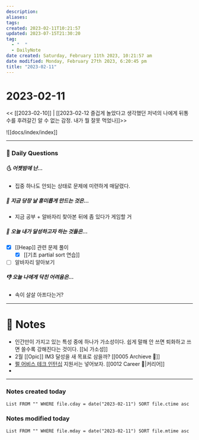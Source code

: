 ```yaml
---
description:
aliases: 
tags: 
created: 2023-02-11T10:21:57
updated: 2023-07-15T21:30:20
tag:
  - "  "
  - DailyNote
date created: Saturday, February 11th 2023, 10:21:57 am
date modified: Monday, February 27th 2023, 6:20:45 pm
title: "2023-02-11"
---
```


# 2023-02-11

<< [[2023-02-10]] | [[2023-02-12 즐겁게 놀았다고 생각했던 저녁의 나에게 뒤통수를 후려갈긴 알 수 없는 감정. 내가 뭘 잘못 먹었나]]>>

![[docs/index/index]]

---

### 📅 Daily Questions

##### 🌜 어젯밤에 난...

- 집중 하나도 안되는 상태로 문제에 미련하게 매달렸다.

##### 🙌 지금 당장 날 흥미롭게 만드는 것은...

- 지금 공부 + 알바자리 찾아본 뒤에 좀 있다가 게임할 거

##### 🚀 오늘 내가 달성하고자 하는 것들은...

- [x] [[Heap]] 관련 문제 풀이
	- [x] [[기초 partial sort 연습]]
- [ ] 알바자리 알아보기

##### 👎 오늘 나에게 닥친 어려움은...

- 속이 살살 아프다는거?

---

# 📝 Notes

- 인간만이 가지고 있는 특성 중에 하나가 가소성이다. 쉽게 말해 안 쓰면 퇴화하고 쓰면 쓸수록 강해진다는 것이다. [[뇌 가소성]]
- 2월 [[Opic]] IM3 달성을 새 목표로 삼을까? [[0005 Archieve 💾]]
- [펄 어비스 테크 인턴십](https://www.pearlabyss.com/ko-KR/Company/Careers/detail?_jobOpeningNo=309)  지원서는 넣어보자. [[0012 Career 💼|커리어]]
- 

---

### Notes created today

```dataview
List FROM "" WHERE file.cday = date("2023-02-11") SORT file.ctime asc
```

### Notes modified today

```dataview
List FROM "" WHERE file.mday = date("2023-02-11") SORT file.mtime asc
```
